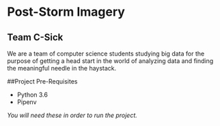 # Post-Storm Imagery

## Team C-Sick
We are a team of computer science students studying big data for the purpose of getting a head start in the world of
analyzing data and finding the meaningful needle in the haystack.

##Project Pre-Requisites
- Python 3.6
- Pipenv

*You will need these in order to run the project.*